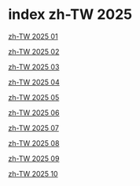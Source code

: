 # index zh-TW 2025

<a href="./01">zh-TW 2025 01</a>

<a href="./02">zh-TW 2025 02</a>

<a href="./03">zh-TW 2025 03</a>

<a href="./04">zh-TW 2025 04</a>

<a href="./05">zh-TW 2025 05</a>

<a href="./06">zh-TW 2025 06</a>

<a href="./07">zh-TW 2025 07</a>

<a href="./08">zh-TW 2025 08</a>

<a href="./09">zh-TW 2025 09</a>

<a href="./10">zh-TW 2025 10</a>
